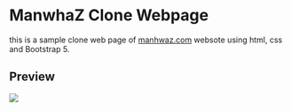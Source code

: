 # ManwhaZ Clone Webpage

this is a sample clone web page of [manhwaz.com](https://www.manhwaz.com/) websote using html, css and Bootstrap 5.

## Preview

![](img/pag-layout.png)